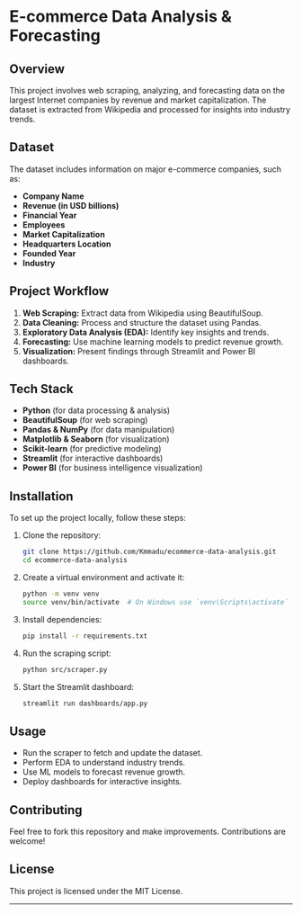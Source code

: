 # E-commerce Data Analysis & Forecasting

## Overview
This project involves web scraping, analyzing, and forecasting data on the largest Internet companies by revenue and market capitalization. The dataset is extracted from Wikipedia and processed for insights into industry trends.

## Dataset
The dataset includes information on major e-commerce companies, such as:
- **Company Name**
- **Revenue (in USD billions)**
- **Financial Year**
- **Employees**
- **Market Capitalization**
- **Headquarters Location**
- **Founded Year**
- **Industry**

## Project Workflow
1. **Web Scraping:** Extract data from Wikipedia using BeautifulSoup.
2. **Data Cleaning:** Process and structure the dataset using Pandas.
3. **Exploratory Data Analysis (EDA):** Identify key insights and trends.
4. **Forecasting:** Use machine learning models to predict revenue growth.
5. **Visualization:** Present findings through Streamlit and Power BI dashboards.

## Tech Stack
- **Python** (for data processing & analysis)
- **BeautifulSoup** (for web scraping)
- **Pandas & NumPy** (for data manipulation)
- **Matplotlib & Seaborn** (for visualization)
- **Scikit-learn** (for predictive modeling)
- **Streamlit** (for interactive dashboards)
- **Power BI** (for business intelligence visualization)

## Installation
To set up the project locally, follow these steps:
1. Clone the repository:
   ```bash
   git clone https://github.com/Kmmadu/ecommerce-data-analysis.git
   cd ecommerce-data-analysis
   ```
2. Create a virtual environment and activate it:
   ```bash
   python -m venv venv
   source venv/bin/activate  # On Windows use `venv\Scripts\activate`
   ```
3. Install dependencies:
   ```bash
   pip install -r requirements.txt
   ```
4. Run the scraping script:
   ```bash
   python src/scraper.py
   ```
5. Start the Streamlit dashboard:
   ```bash
   streamlit run dashboards/app.py
   ```

## Usage
- Run the scraper to fetch and update the dataset.
- Perform EDA to understand industry trends.
- Use ML models to forecast revenue growth.
- Deploy dashboards for interactive insights.

## Contributing
Feel free to fork this repository and make improvements. Contributions are welcome!

## License
This project is licensed under the MIT License.

---
